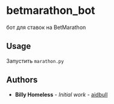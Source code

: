 # betmarathon_bot
бот для ставок на BetMarathon 

## Usage
Запустить ```marathon.py```

## Authors
* **Billy Homeless** - *Initial work* - [aidbull](https://github.com/aidbull)
